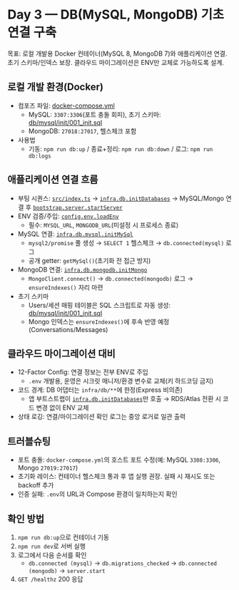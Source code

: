 # Day 3 — DB(MySQL, MongoDB) 기초 연결 구축

목표: 로컬 개발용 Docker 컨테이너(MySQL 8, MongoDB 7)와 애플리케이션 연결. 초기 스키마/인덱스 보장. 클라우드 마이그레이션은 ENV만 교체로 가능하도록 설계.

## 로컬 개발 환경(Docker)
- 컴포즈 파일: [docker-compose.yml](docker-compose.yml)
  - MySQL: `3307:3306`(포트 충돌 회피), 초기 스키마: [db/mysql/init/001_init.sql](db/mysql/init/001_init.sql)
  - MongoDB: `27018:27017`, 헬스체크 포함
- 사용법
  - 기동: `npm run db:up` / 종료+정리: `npm run db:down` / 로그: `npm run db:logs`

## 애플리케이션 연결 흐름
- 부팅 시퀀스: [`src/index.ts`](src/index.ts) → [`infra.db.initDatabases`](src/infra/db/index.ts) → MySQL/Mongo 연결 후 [`bootstrap.server.startServer`](src/bootstrap/server.ts)
- ENV 검증/주입: [`config.env.loadEnv`](src/config/env.ts)
  - 필수: `MYSQL_URL`, `MONGODB_URL`(미설정 시 프로세스 종료)
- MySQL 연결: [`infra.db.mysql.initMySql`](src/infra/db/mysql.ts)
  - `mysql2/promise` 풀 생성 → `SELECT 1` 헬스체크 → `db.connected(mysql)` 로그
  - 공개 getter: `getMySql()`(초기화 전 접근 방지)
- MongoDB 연결: [`infra.db.mongodb.initMongo`](src/infra/db/mongodb.ts)
  - `MongoClient.connect()` → `db.connected(mongodb)` 로그 → `ensureIndexes()` 자리 마련
- 초기 스키마
  - Users/세션 매핑 테이블은 SQL 스크립트로 자동 생성: [db/mysql/init/001_init.sql](db/mysql/init/001_init.sql)
  - Mongo 인덱스는 `ensureIndexes()`에 후속 반영 예정(Conversations/Messages)

## 클라우드 마이그레이션 대비
- 12-Factor Config: 연결 정보는 전부 ENV로 주입
  - `.env` 개발용, 운영은 시크릿 매니저/환경 변수로 교체(키 하드코딩 금지)
- 코드 경계: DB 어댑터는 `infra/db/**`에 한정(Express 비의존)
  - 앱 부트스트랩이 [`infra.db.initDatabases`](src/infra/db/index.ts)만 호출 → RDS/Atlas 전환 시 코드 변경 없이 ENV 교체
- 상태 로깅: 연결/마이그레이션 확인 로그는 중앙 로거로 일관 출력

## 트러블슈팅
- 포트 충돌: `docker-compose.yml`의 호스트 포트 수정(예: MySQL `3308:3306`, Mongo `27019:27017`)
- 초기화 레이스: 컨테이너 헬스체크 통과 후 앱 실행 권장. 실패 시 재시도 또는 backoff 추가
- 인증 실패: `.env`의 URL과 Compose 환경이 일치하는지 확인

## 확인 방법
1) `npm run db:up`으로 컨테이너 기동
2) `npm run dev`로 서버 실행
3) 로그에서 다음 순서를 확인
   - `db.connected (mysql)` → `db.migrations_checked` → `db.connected (mongodb)` → `server.start`
4) `GET /healthz` 200 응답